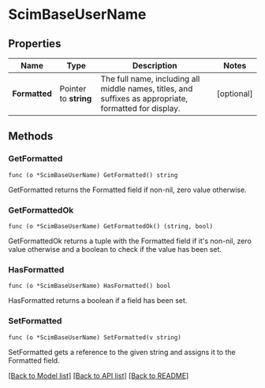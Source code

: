 # ScimBaseUserName

## Properties

Name | Type | Description | Notes
------------ | ------------- | ------------- | -------------
**Formatted** | Pointer to **string** | The full name, including all middle names, titles, and suffixes as appropriate, formatted for display. | [optional] 

## Methods

### GetFormatted

`func (o *ScimBaseUserName) GetFormatted() string`

GetFormatted returns the Formatted field if non-nil, zero value otherwise.

### GetFormattedOk

`func (o *ScimBaseUserName) GetFormattedOk() (string, bool)`

GetFormattedOk returns a tuple with the Formatted field if it's non-nil, zero value otherwise
and a boolean to check if the value has been set.

### HasFormatted

`func (o *ScimBaseUserName) HasFormatted() bool`

HasFormatted returns a boolean if a field has been set.

### SetFormatted

`func (o *ScimBaseUserName) SetFormatted(v string)`

SetFormatted gets a reference to the given string and assigns it to the Formatted field.


[[Back to Model list]](../README.md#documentation-for-models) [[Back to API list]](../README.md#documentation-for-api-endpoints) [[Back to README]](../README.md)



